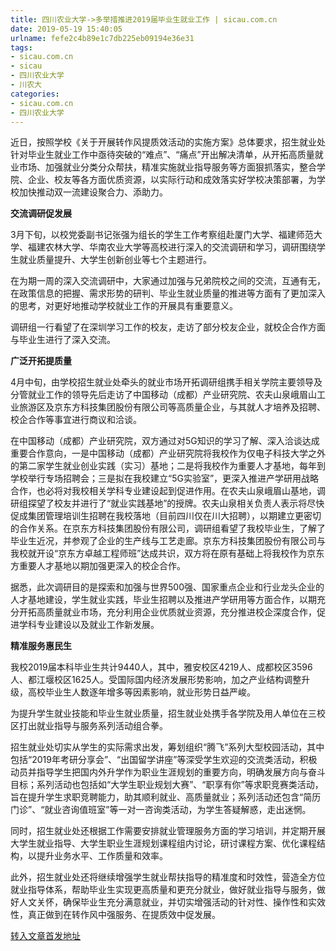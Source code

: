 ```yaml
---
title: 四川农业大学->多举措推进2019届毕业生就业工作 | sicau.com.cn
date: 2019-05-19 15:40:05
urlname: fefe2c4b89e1c7db225eb09194e36e31
tags: 
- sicau.com.cn
- sicau
- 四川农业大学
- 川农大
categories:
- sicau.com.cn
- 四川农业大学
---
```



近日，按照学校《关于开展转作风提质效活动的实施方案》总体要求，招生就业处针对毕业生就业工作中亟待突破的“难点”、“痛点”开出解决清单，从开拓高质量就业市场、加强就业分类分众帮扶，精准实施就业指导服务等方面狠抓落实，整合学院、企业、校友等各方面优质资源，以实际行动和成效落实好学校决策部署，为学校加快推动双一流建设聚合力、添助力。

**交流调研促发展**

3月下旬，以校党委副书记张强为组长的学生工作考察组赴厦门大学、福建师范大学、福建农林大学、华南农业大学等高校进行深入的交流调研和学习，调研围绕学生就业质量提升、大学生创新创业等七个主题进行。

在为期一周的深入交流调研中，大家通过加强与兄弟院校之间的交流，互通有无，在政策信息的把握、需求形势的研判、毕业生就业质量的推进等方面有了更加深入的思考，对更好地推动学校就业工作的开展具有重要意义。

调研组一行看望了在深圳学习工作的校友，走访了部分校友企业，就校企合作方面与毕业生进行了深入交流。

**广泛开拓提质量**

4月中旬，由学校招生就业处牵头的就业市场开拓调研组携手相关学院主要领导及分管就业工作的领导先后走访了中国移动（成都）产业研究院、农夫山泉峨眉山工业旅游区及京东方科技集团股份有限公司等高质量企业，与其就人才培养及招聘、校企合作等事宜进行商议和洽谈。

在中国移动（成都）产业研究院，双方通过对5G知识的学习了解、深入洽谈达成重要合作意向，一是中国移动（成都）产业研究院将我校作为仅电子科技大学之外的第二家学生就业创业实践（实习）基地；二是将我校作为重要人才基地，每年到学校举行专场招聘会；三是拟在我校建立“5G实验室”，更深入推进产学研用战略合作，也必将对我校相关学科专业建设起到促进作用。在农夫山泉峨眉山基地，调研组探望了校友并进行了“就业实践基地”的授牌。农夫山泉相关负责人表示将尽快促成集团管理培训生招聘在我校落地（目前四川仅在川大招聘），以期建立更密切的合作关系。在京东方科技集团股份有限公司，调研组看望了我校毕业生，了解了毕业生近况，并参观了企业的生产线与工艺走廊。京东方科技集团股份有限公司与我校就开设“京东方卓越工程师班”达成共识，双方将在原有基础上将我校作为京东方重要人才基地以期加强更深入的校企合作。

据悉，此次调研目的是探索和加强与世界500强、国家重点企业和行业龙头企业的人才基地建设，学生就业实践，毕业生招聘以及推进产学研用等方面合作，以期充分开拓高质量就业市场，充分利用企业优质就业资源，充分推进校企深度合作，促进学科专业建设以及就业工作新发展。

**精准服务惠民生**

我校2019届本科毕业生共计9440人，其中，雅安校区4219人、成都校区3596人、都江堰校区1625人。受国际国内经济发展形势影响，加之产业结构调整升级，高校毕业生人数逐年增多等因素影响，就业形势日益严峻。

为提升学生就业技能和毕业生就业质量，招生就业处携手各学院及用人单位在三校区打出就业指导与服务系列活动组合拳。

招生就业处切实从学生的实际需求出发，筹划组织“腾飞”系列大型校园活动，其中包括“2019年考研分享会”、“出国留学讲座”等深受学生欢迎的交流类活动，积极动员并指导学生把国内外升学作为职业生涯规划的重要方向，明确发展方向与奋斗目标；系列活动也包括如“大学生职业规划大赛”、“职享有你”等求职竞赛类活动，旨在提升学生求职竞聘能力，助其顺利就业、高质量就业；系列活动还包含“简历门诊”、“就业咨询值班室”等一对一咨询类活动，为学生答疑解惑，走出迷惘。

同时，招生就业处还根据工作需要安排就业管理服务方面的学习培训，并定期开展大学生就业指导、大学生职业生涯规划课程组内讨论，研讨课程方案、优化课程结构，以提升业务水平、工作质量和效率。

此外，招生就业处还将继续增强学生就业帮扶指导的精准度和时效性，营造全方位就业指导体系，帮助毕业生实现更高质量和更充分就业，做好就业指导与服务，做好人文关怀，确保毕业生充分满意就业，并切实增强活动的针对性、操作性和实效性，真正做到在转作风中强服务、在提质效中促发展。





[转入文章首发地址](https://news.sicau.edu.cn/info/1135/51504.htm)